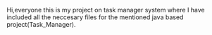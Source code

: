 Hi,everyone this is my project on task manager system where I have included all the neccesary files for the mentioned java based project(Task_Manager).
